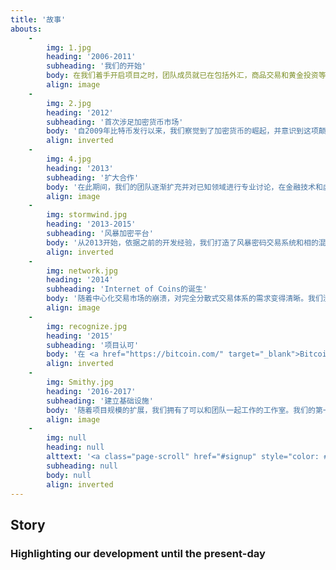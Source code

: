 ```yaml
---
title: '故事'
abouts:
    -
        img: 1.jpg
        heading: '2006-2011'
        subheading: '我们的开始'
        body: 在我们着手开启项目之时，团队成员就已在包括外汇，商品交易和黄金投资等金融领域取得了丰富的市场经验。我们在自动化交易平台上编程 ，测试了早期的电子资产系统，并开发了多资产交易基础平台。曝光在这个充满真实和危机的市场当中，我们相信，这项新的个人理财途径将让你我重新掌握发展中的经济。
        align: image
    -
        img: 2.jpg
        heading: '2012'
        subheading: '首次涉足加密货币市场'
        body: '自2009年比特币发行以来，我们察觉到了加密货币的崛起，并意识到这项颠覆性技术的潜力。我们的团队成员致力于新兴加密币和交换平台，并为第三方提供采矿设备。我们对加密平台和区块链技术有深入了解。'
        align: inverted
    -
        img: 4.jpg
        heading: '2013'
        subheading: '扩大合作'
        body: '在此期间，我们的团队逐渐扩充并对已知领域进行专业讨论，在金融技术和虚拟加密技术方面有了更为积极的拓展。我们参与了一项先驱项目，并将区块链技术运用于能源产业，同时搭建了比特币和法币的网关系统。'
        align: image
    -
        img: stormwind.jpg
        heading: '2013-2015'
        subheading: '风暴加密平台'
        body: '从2013开始，依据之前的开发经验，我们打造了风暴密码交易系统和相的混合资产，分别在2014向社会公布，对提供 <a href="http://nxt.org/" target="_blank">NXT</a> 和 <a href="http://counterparty.io/" target="_blank">Counterparty</a> 市场平台. 风暴系统交易使用API接口交易，管理资金分配。尽管市场艰难，但参与者依旧能够盈利。'
        align: inverted
    -
        img: network.jpg
        heading: '2014'
        subheading: 'Internet of Coins的诞生'
        body: '随着中心化交易市场的崩溃，对完全分散式交易体系的需求变得清晰。我们没有从一开始就着手筹款，是因为需要确保拥有一个成熟的技术架构以兑现我们的承诺。因此，我们书写了白皮书，推出<a href="http://internetofcoins.org/" target="_blank">internetofcoins.org</a> 了这个网站。由 <a href="https://bitalo.com/" target="_blank">Bitalo</a> 支持我们在初始阶段的种子募集。'
        align: image
    -
        img: recognize.jpg
        heading: '2015'
        subheading: '项目认可'
        body: '在 <a href="https://bitcoin.com/" target="_blank">Bitcoin</a> 第六个生日之际，我们发布了白皮书，多次出席欧洲加密货币会议并开启<a href="https://www.startupbootcamp.org/" target="_blank">启动金融科技训练营</a>. 荷兰 <a href="https://www.sidnfonds.nl/excerpt/" target="_blank">SIDN 基金</a> 为我们颁发了“先锋奖”以表彰我们的非营利性独立网络，这也代表了其对我们项目的认同。与此同时，SIDN基金给予我们资金赞助以协助项目进一步发展。'
        align: inverted
    -
        img: Smithy.jpg
        heading: '2016-2017'
        subheading: '建立基础设施'
        body: '随着项目规模的扩展，我们拥有了可以和团队一起工作的工作室。我们的第一个操作原型将在alpha用户社区进行测试以确保安全性和可操作性。他们提供必要的反馈，这些反馈涉及产品可用性及用户对我们所打造的个人财务环境的使用体验，这项工作将持续下去。. Matthias Klees从联邦区块链主动加入我们 <a href="https://nlnet.nl/" target="_blank">NLnet Foundation</a> 并成为了我们的资金和法律顾问.'
        align: image
    -
        img: null
        heading: null
        alttext: '<a class="page-scroll" href="#signup" style="color: #EEE; text-decoration: none;">成为<br />我们中的 <br />故事!</a>'
        subheading: null
        body: null
        align: inverted
---
```


## Story
### Highlighting our development until the present-day


